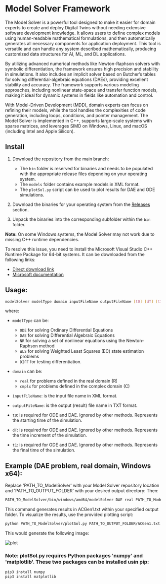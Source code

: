 
# Model Solver Framework

The Model Solver is a powerful tool designed to make it easier for domain experts to create and deploy Digital Twins without needing extensive software development knowledge. It allows users to define complex models using human-readable mathematical formulations, and then automatically generates all necessary components for application deployment. This tool is versatile and can handle any system described mathematically, producing customized data structures for AI, ML, and DL applications.

By utilizing advanced numerical methods like Newton-Raphson solvers with symbolic differentiation, the framework ensures high precision and stability in simulations. It also includes an implicit solver based on Butcher’s tables for solving differential-algebraic equations (DAEs), providing excellent stability and accuracy. The framework supports various modeling approaches, including nonlinear state-space and transfer function models, making it ideal for dynamic systems in fields like automation and control.

With Model-Driven Development (MDD), domain experts can focus on refining their models, while the tool handles the complexities of code generation, including loops, conditions, and pointer management. The Model Solver is implemented in C++, supports large-scale systems with sparse matrices, and leverages SIMD on Windows, Linux, and macOS (including Intel and Apple Silicon).

## Install

1. Download the repository from the main branch:
   - The `bin` folder is reserved for binaries and needs to be populated with the appropriate release files depending on your operating system.
   - The `models` folder contains example models in XML format.
   - The `plotSol.py` script can be used to plot results for DAE and ODE simulations.

2. Download the binaries for your operating system from the [Releases](https://github.com/idzafic/modelSolver/releases) section.

3. Unpack the binaries into the corresponding subfolder within the `bin` folder.
   
**Note:** On some Windows systems, the Model Solver may not work due to missing C++ runtime dependencies. 

To resolve this issue, you need to install the Microsoft Visual Studio C++ Runtime Package for 64-bit systems. It can be downloaded from the following links:
- [Direct download link](https://aka.ms/vs/17/release/vc_redist.x64.exe)
- [Microsoft documentation](https://learn.microsoft.com/en-us/cpp/windows/latest-supported-vc-redist?view=msvc-170#visual-studio-2015-2017-2019-and-2022)



## Usage:

```bash
modelSolver modelType domain inputFileName outputFileName [t0] [dT] [t1]
```
where:

- `modelType` can be:
    - `ODE` for solving Ordinary Differential Equations
    - `DAE` for solving Differential Algebraic Equations
    - `NR` for solving a set of nonlinear equations using the Newton-Raphson method
    - `WLS` for solving Weighted Least Squares (EC) state estimation problems
    - `DIFF` for testing differentiation.
  
- `domain` can be:
    - `real` for problems defined in the real domain (R)
    - `cmplx` for problems defined in the complex domain (C)
  
- `inputFileName`: is the input file name in XML format.

- `outputFileName`: is the output (result) file name in TXT format.

- `t0`: is required for ODE and DAE. Ignored by other methods. Represents the starting time of the simulation.
  
- `dT`: is required for ODE and DAE. Ignored by other methods. Represents the time increment of the simulation.
  
- `t1`: is required for ODE and DAE. Ignored by other methods. Represents the final time of the simulation.

## Example (DAE problem, real domain, Windows x64):

Replace 'PATH_TO_ModelSolver' with your Model Solver repository location and 'PATH_TO_OUTPUT_FOLDER' with your desired output directory: Then:

```bash
PATH_TO_ModelSolver/bin/windows/amd64/modelSolver DAE real PATH_TO_ModelSolver/models/DAE/ACGenWith1LoadMechLimitAndInitialProblem.xml PATH_TO_OUTPUT_FOLDER/ACGen1.txt 0 0.01 20
```
This command generates results in ACGen1.txt within your specified output folder.
To visualize the results, use the provided plotting script:
```bash
python PATH_TO_ModelSolver/plotSol.py PATH_TO_OUTPUT_FOLDER/ACGen1.txt.
```
This would generate the following image:

![plot](https://github.com/user-attachments/assets/4d306138-986a-4cae-9f32-2d9fab9d32cc)

### Note: plotSol.py requires Python packages 'numpy' and 'matplotlib'. These two packages can be installed usin pip:
```bash
pip3 install numpy
pip3 install matplotlib
```
